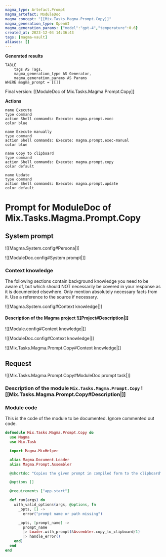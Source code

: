 ```yaml
---
magma_type: Artefact.Prompt
magma_artefact: ModuleDoc
magma_concept: "[[Mix.Tasks.Magma.Prompt.Copy]]"
magma_generation_type: OpenAI
magma_generation_params: {"model":"gpt-4","temperature":0.6}
created_at: 2023-12-04 14:36:43
tags: [magma-vault]
aliases: []
---
```


**Generated results**

```dataview
TABLE
	tags AS Tags,
	magma_generation_type AS Generator,
	magma_generation_params AS Params
WHERE magma_prompt = [[]]
```

Final version: [[ModuleDoc of Mix.Tasks.Magma.Prompt.Copy]]

**Actions**

```button
name Execute
type command
action Shell commands: Execute: magma.prompt.exec
color blue
```
```button
name Execute manually
type command
action Shell commands: Execute: magma.prompt.exec-manual
color blue
```
```button
name Copy to clipboard
type command
action Shell commands: Execute: magma.prompt.copy
color default
```
```button
name Update
type command
action Shell commands: Execute: magma.prompt.update
color default
```

# Prompt for ModuleDoc of Mix.Tasks.Magma.Prompt.Copy

## System prompt

![[Magma.System.config#Persona|]]

![[ModuleDoc.config#System prompt|]]

### Context knowledge

The following sections contain background knowledge you need to be aware of, but which should NOT necessarily be covered in your response as it is documented elsewhere. Only mention absolutely necessary facts from it. Use a reference to the source if necessary.

![[Magma.System.config#Context knowledge|]]

#### Description of the Magma project ![[Project#Description|]]

![[Module.config#Context knowledge|]]

![[ModuleDoc.config#Context knowledge|]]

![[Mix.Tasks.Magma.Prompt.Copy#Context knowledge|]]


## Request

![[Mix.Tasks.Magma.Prompt.Copy#ModuleDoc prompt task|]]

### Description of the module `Mix.Tasks.Magma.Prompt.Copy` ![[Mix.Tasks.Magma.Prompt.Copy#Description|]]

### Module code

This is the code of the module to be documented. Ignore commented out code.

```elixir
defmodule Mix.Tasks.Magma.Prompt.Copy do
  use Magma
  use Mix.Task

  import Magma.MixHelper

  alias Magma.Document.Loader
  alias Magma.Prompt.Assembler

  @shortdoc "Copies the given prompt in compiled form to the clipboard"

  @options []

  @requirements ["app.start"]

  def run(args) do
    with_valid_options(args, @options, fn
      _opts, [] ->
        error("prompt name or path missing")

      _opts, [prompt_name] ->
        prompt_name
        |> Loader.with_prompt(&Assembler.copy_to_clipboard/1)
        |> handle_error()
    end)
  end
end

```
